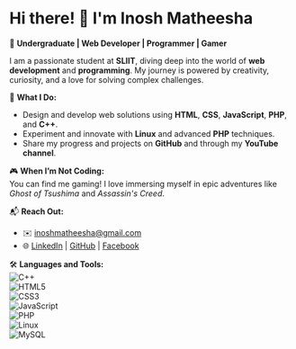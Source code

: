# Hi there! 👋 I'm Inosh Matheesha  

🌟 **Undergraduate | Web Developer | Programmer | Gamer**  

I am a passionate student at **SLIIT**, diving deep into the world of **web development** and **programming**. My journey is powered by creativity, curiosity, and a love for solving complex challenges.  

🚀 **What I Do:**  
- Design and develop web solutions using **HTML**, **CSS**, **JavaScript**, **PHP**, and **C++**.  
- Experiment and innovate with **Linux** and advanced **PHP** techniques.  
- Share my progress and projects on **GitHub** and through my **YouTube channel**.  

🎮 **When I’m Not Coding:**  
You can find me gaming! I love immersing myself in epic adventures like *Ghost of Tsushima* and *Assassin's Creed*.  

📬 **Reach Out:**  
- ✉️ [inoshmatheesha@gmail.com](mailto:inoshmatheesha@gmail.com)  
- 🌐 [LinkedIn](https://www.linkedin.com/in/inosh-matheesha-9682b429b) | [GitHub](https://github.com/IT23595644) | [Facebook](https://facebook.com/inosh2003)  

🛠️ **Languages and Tools:**  
![C++](https://img.shields.io/badge/-C++-00599C?style=for-the-badge&logo=cplusplus&logoColor=white)  
![HTML5](https://img.shields.io/badge/-HTML5-E34F26?style=for-the-badge&logo=html5&logoColor=white)  
![CSS3](https://img.shields.io/badge/-CSS3-1572B6?style=for-the-badge&logo=css3&logoColor=white)  
![JavaScript](https://img.shields.io/badge/-JavaScript-F7DF1E?style=for-the-badge&logo=javascript&logoColor=black)  
![PHP](https://img.shields.io/badge/-PHP-777BB4?style=for-the-badge&logo=php&logoColor=white)  
![Linux](https://img.shields.io/badge/-Linux-FCC624?style=for-the-badge&logo=linux&logoColor=black)  
![MySQL](https://img.shields.io/badge/-MySQL-4479A1?style=for-the-badge&logo=mysql&logoColor=white)  

